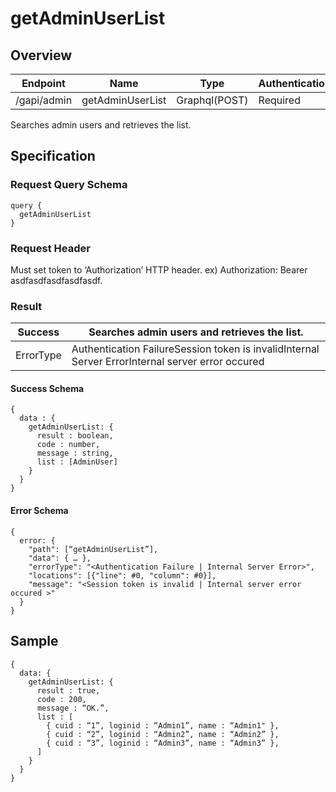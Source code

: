 # getAdminUserList

## Overview

| Endpoint | Name | Type | Authentication |
| --- | --- | --- | --- |
| /gapi/admin | getAdminUserList | Graphql\(POST\) | Required |

Searches admin users and retrieves the list.

## Specification

### Request Query Schema

```text
query {
  getAdminUserList
}
```

### Request Header

Must set token to ‘Authorization’ HTTP header. ex\) Authorization: Bearer asdfasdfasdfasdfasdf.

### Result

| Success | Searches admin users and retrieves the list. |
| --- | --- |
| ErrorType | Authentication FailureSession token is invalidInternal Server ErrorInternal server error occured |

#### Success Schema

```text
{
  data : {
    getAdminUserList: {
      result : boolean,
      code : number,
      message : string,
      list : [AdminUser]
    }
  }
}
```

#### Error Schema

```text
{
  error: {
    "path": [“getAdminUserList”],
    "data": { … },
    "errorType": "<Authentication Failure | Internal Server Error>",
    "locations": [{"line": #0, "column": #0}],
    "message": "<Session token is invalid | Internal server error occured >"
  }
}
```

## Sample

```text
{
  data: {
    getAdminUserList: {
      result : true,
      code : 200,
      message : “OK.”,
      list : [
        { cuid : “1”, loginid : “Admin1”, name : “Admin1" },
        { cuid : “2”, loginid : “Admin2”, name : “Admin2” },
        { cuid : “3”, loginid : “Admin3”, name : “Admin3” },
      ]
    }
  }
}
```

